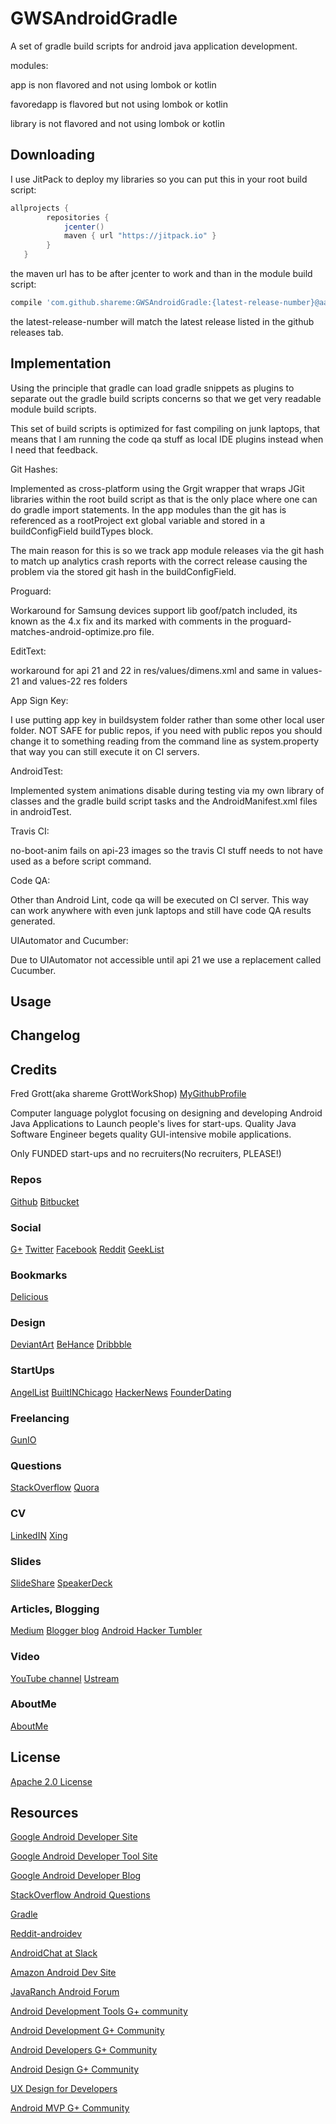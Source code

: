 GWSAndroidGradle
================

A set of gradle build scripts for android java application development.

modules:

   app is non flavored and not using lombok or kotlin

   favoredapp is flavored but not using lombok or kotlin

   library is not flavored and not using lombok or kotlin

Downloading
-----------

I use JitPack to deploy my libraries so you can put this in your root build script:

```groovy
allprojects {
        repositories {
            jcenter()
            maven { url "https://jitpack.io" }
        }
   }

```

the maven url has to be after jcenter to work and than in the module build script:

```groovy
compile 'com.github.shareme:GWSAndroidGradle:{latest-release-number}@aar'

```

the latest-release-number will match the latest release listed in the github releases tab.


Implementation
--------------

Using the principle that gradle can load gradle snippets as plugins to separate out the
gradle build scripts concerns so that we get very readable module build scripts.

This set of build scripts is optimized for fast compiling on junk laptops, that means that I am
running the code qa stuff as local IDE plugins instead when I need that feedback.

Git Hashes:

   Implemented as cross-platform using the Grgit wrapper that wraps JGit libraries within the
   root build script as that is the only place where one can do gradle import statements. In the
   app modules than the git has is referenced as a rootProject ext global variable and stored in a
   buildConfigField buildTypes block.

   The main reason for this is so we track app module releases via the git hash to match up analytics
   crash reports with the correct release causing the problem via the stored git hash
   in the buildConfigField.

Proguard:

   Workaround for Samsung devices support lib goof/patch included, its known as the
   4.x fix and its marked with comments in the proguard-matches-android-optimize.pro file.

EditText:

   workaround for api 21 and 22 in res/values/dimens.xml and same in values-21 and values-22 res folders

App Sign Key:

   I use putting app key in buildsystem folder rather than some other local user folder.
   NOT SAFE for public repos, if you need with public repos you should change it to something reading from
   the command line as system.property that way you can still execute it on CI servers.

AndroidTest:

   Implemented system animations disable during testing via my own library of classes and the gradle
   build script tasks and the AndroidManifest.xml files in androidTest.

Travis CI:

   no-boot-anim fails on api-23 images so the travis CI stuff needs to not have used as a before script
   command.

Code QA:

  Other than Android Lint, code qa will be executed on CI server. This way can work anywhere with even
  junk laptops and still have code QA results generated.

UIAutomator and Cucumber:

  Due to UIAutomator not accessible until api 21 we use a replacement called Cucumber.


Usage
-----



Changelog
---------




Credits
-------

Fred Grott(aka shareme  GrottWorkShop)
[MyGithubProfile](https://github.com/shareme/MyGithubProfile)

Computer language polyglot focusing on designing and developing Android Java Applications to Launch
people's lives for start-ups. Quality Java Software Engineer begets quality
GUI-intensive mobile applications.

Only FUNDED start-ups and no recruiters(No recruiters, PLEASE!)


### Repos

[Github](https://github.com/shareme)
[Bitbucket](https://bitbucket.org/fredgrott)

### Social

[G+](https://plus.google.com/u/0/+FredGrott/about)
[Twitter](https://twitter.com/fredgrott)
[Facebook](http://www.facebook.com/fredgrott)
[Reddit](http://www.reddit.com./user/fredgrott/)
[GeekList](https://geekli.st/fredgrott)

### Bookmarks

[Delicious](https://delicious.com/shareme)

### Design

[DeviantArt](http://shareme.deviantart.com)
[BeHance](https://www.behance.net/gwsfredgrott)
[Dribbble](https://dribbble.com/FredGrott)

### StartUps

[AngelList](https://angel.co/fred-grott)
[BuiltINChicago](http://www.builtinchicago.org/member/fred-grott)
[HackerNews](https://news.ycombinator.com/user?id=fredgrott)
[FounderDating](http://members.founderdating.com/profile/6572)


### Freelancing

[GunIO](https://gun.io/accounts/shareme)

### Questions

[StackOverflow](http://stackoverflow.com/users/237740/fred-grott)
[Quora](http://www.quora.com/Fred-Grott)

### CV

[LinkedIN](http://www.linkedin.com/in/shareme/en)
[Xing](https://www.xing.com/profile/Fred_Grott?sc_o=mxb_p)

### Slides

[SlideShare](http://www.slideshare.net/shareme)
[SpeakerDeck](https://speakerdeck.com/fredgrott)

### Articles, Blogging

[Medium](https://medium.com/@fredgrott)
[Blogger blog](http://grottworkshop.blogspot.com)
[Android Hacker Tumbler](https://www.tumblr.com/blog/androidhacker)

### Video

[YouTube channel](https://www.youtube.com/c/FredGrott?gvnc=1)
[Ustream](https://www.ustream.tv/manage-show/12940149)


### AboutMe

[AboutMe](https://about.me/fredgrott)


License
--------

[Apache 2.0 License](http://www.apache.org/licenses/LICENSE-2.0.txt)


Resources
---------

[Google Android Developer Site](http://developer.android.com)

[Google Android Developer Tool Site](http://tools.android.com)

[Google Android Developer Blog](http://android-developers.blogspot.com/)


[StackOverflow Android Questions](http://stackoverflow.com/questions/tagged/android)

[Gradle](http://gradle.org)

[Reddit-androidev](http://reddit.com/r/androdev/)

[AndroidChat at Slack](https://androidchat.slack.com/messages/development/)

[Amazon Android Dev Site](https://developer.amazon.com/public)

[JavaRanch Android Forum](http://www.coderanch.com/forums/f-93/Android)

[Android Development Tools G+ community](https://plus.google.com/communities/114791428968349268860)

[Android Development G+ Community](https://plus.google.com/communities/105153134372062985968)

[Android Developers G+ Community](https://plus.google.com/+AndroidDevelopers/posts)

[Android Design G+ Community](https://plus.google.com/communities/113499773637471211070)

[UX Design for Developers](https://plus.google.com/communities/103651070366324568638)

[Android MVP G+ Community](https://plus.google.com/communities/114285790907815804707)

